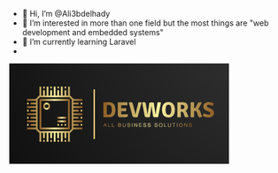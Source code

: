 - 👋 Hi, I’m @Ali3bdelhady
- 👀 I’m interested in more than one field but the most things are "web development and embedded systems"
- 🌱 I’m currently learning Laravel 
- 
![My logo](https://github.com/Ali3bdelhady/Ali3bdelhady/blob/main/logo.png)


